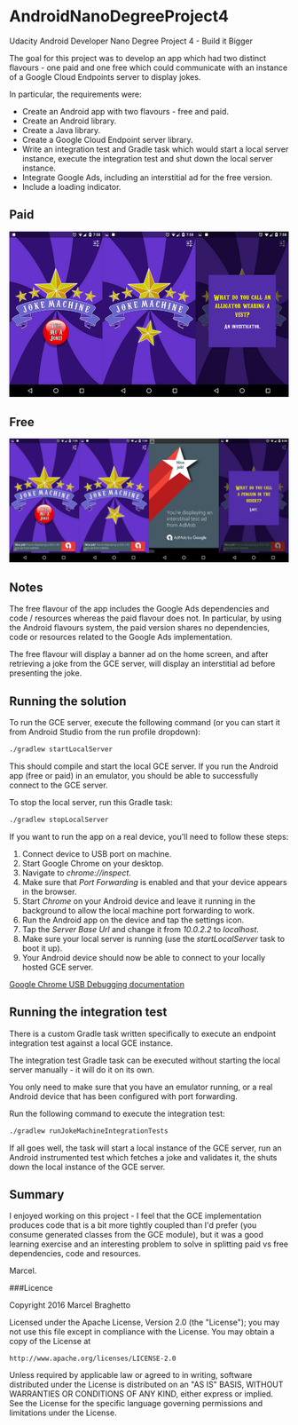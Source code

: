 # AndroidNanoDegreeProject4
Udacity Android Developer Nano Degree Project 4 - Build it Bigger

The goal for this project was to develop an app which had two distinct flavours - one paid and one free which could communicate with an instance of a Google Cloud Endpoints server to display jokes.

In particular, the requirements were:

- Create an Android app with two flavours - free and paid.
- Create an Android library.
- Create a Java library.
- Create a Google Cloud Endpoint server library.
- Write an integration test and Gradle task which would start a local server instance, execute the integration test and shut down the local server instance.
- Integrate Google Ads, including an interstitial ad for the free version.
- Include a loading indicator.

## Paid

<img src="Support/ReadMeAssets/paid.png" />

## Free

<img src="Support/ReadMeAssets/free.png" />

## Notes

The free flavour of the app includes the Google Ads dependencies and code / resources whereas the paid flavour does not. In particular, by using the Android flavours system, the paid version shares no dependencies, code or resources related to the Google Ads implementation.

The free flavour will display a banner ad on the home screen, and after retrieving a joke from the GCE server, will display an interstitial ad before presenting the joke.

## Running the solution

To run the GCE server, execute the following command (or you can start it from Android Studio from the run profile dropdown):

```bash
./gradlew startLocalServer
```

This should compile and start the local GCE server. If you run the Android app (free or paid) in an emulator, you should be able to successfully connect to the GCE server.

To stop the local server, run this Gradle task:

```bash
./gradlew stopLocalServer
```

If you want to run the app on a real device, you'll need to follow these steps:

1. Connect device to USB port on machine.
2. Start Google Chrome on your desktop.
3. Navigate to *chrome://inspect*.
4. Make sure that *Port Forwarding* is enabled and that your device appears in the browser.
5. Start *Chrome* on your Android device and leave it running in the background to allow the local machine port forwarding to work.
6. Run the Android app on the device and tap the settings icon.
7. Tap the *Server Base Url* and change it from *10.0.2.2* to *localhost*.
8. Make sure your local server is running (use the *startLocalServer* task to boot it up).
9. Your Android device should now be able to connect to your locally hosted GCE server.

[Google Chrome USB Debugging documentation](https://developers.google.com/web/tools/chrome-devtools/debug/remote-debugging/remote-debugging?hl=en#remote-debugging-on-android-with-chrome-devtools)

## Running the integration test

There is a custom Gradle task written specifically to execute an endpoint integration test against a local GCE instance.

The integration test Gradle task can be executed without starting the local server manually - it will do it on its own.

You only need to make sure that you have an emulator running, or a real Android device that has been configured with port forwarding.

Run the following command to execute the integration test:

```bash
./gradlew runJokeMachineIntegrationTests
```

If all goes well, the task will start a local instance of the GCE server, run an Android instrumented test which fetches a joke and validates it, the shuts down the local instance of the GCE server.

## Summary

I enjoyed working on this project - I feel that the GCE implementation produces code that is a bit more tightly coupled than I'd prefer (you consume generated classes from the GCE module), but it was a good learning exercise and an interesting problem to solve in splitting paid vs free dependencies, code and resources.

Marcel.

###Licence

Copyright 2016 Marcel Braghetto

Licensed under the Apache License, Version 2.0 (the "License");
you may not use this file except in compliance with the License.
You may obtain a copy of the License at

    http://www.apache.org/licenses/LICENSE-2.0

Unless required by applicable law or agreed to in writing, software
distributed under the License is distributed on an "AS IS" BASIS,
WITHOUT WARRANTIES OR CONDITIONS OF ANY KIND, either express or implied.
See the License for the specific language governing permissions and
limitations under the License.
